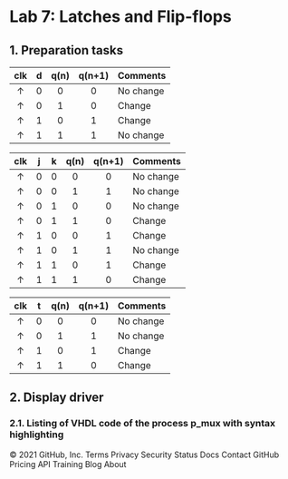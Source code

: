 # Lab 7: Latches and Flip-flops

## 1. Preparation tasks

   | **clk** | **d** | **q(n)** | **q(n+1)** | **Comments** |
   | :-: | :-: | :-: | :-: | :-- |
   | ↑ | 0 | 0 | 0 | No change |
   | ↑ | 0 | 1 | 0 | Change |
   | ↑ | 1 | 0 | 1 | Change |
   | ↑ | 1 | 1 | 1 | No change |

   | **clk** | **j** | **k** | **q(n)** | **q(n+1)** | **Comments** |
   | :-: | :-: | :-: | :-: | :-: | :-- |
   | ↑ | 0 | 0 | 0 | 0 | No change |
   | ↑ | 0 | 0 | 1 | 1 | No change |
   | ↑ | 0 | 1 | 0 | 0 | No change |
   | ↑ | 0 | 1 | 1 | 0 | Change |
   | ↑ | 1 | 0 | 0 | 1 | Change |
   | ↑ | 1 | 0 | 1 | 1 | No change |
   | ↑ | 1 | 1 | 0 | 1 | Change |
   | ↑ | 1 | 1 | 1 | 0 | Change |

   | **clk** | **t** | **q(n)** | **q(n+1)** | **Comments** |
   | :-: | :-: | :-: | :-: | :-- |
   | ↑ | 0 | 0 | 0 | No change |
   | ↑ | 0 | 1 | 1 | No change |
   | ↑ | 1 | 0 | 1 | Change |
   | ↑ | 1 | 1 | 0 | Change |



## 2. Display driver
### 2.1. Listing of VHDL code of the process p_mux with syntax highlighting
© 2021 GitHub, Inc.
Terms
Privacy
Security
Status
Docs
Contact GitHub
Pricing
API
Training
Blog
About
